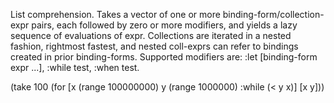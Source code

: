 List comprehension. Takes a vector of one or more
   binding-form/collection-expr pairs, each followed by zero or more
   modifiers, and yields a lazy sequence of evaluations of expr.
   Collections are iterated in a nested fashion, rightmost fastest,
   and nested coll-exprs can refer to bindings created in prior
   binding-forms.  Supported modifiers are: :let [binding-form expr ...],
   :while test, :when test.

  (take 100 (for [x (range 100000000) y (range 1000000) :while (< y x)] [x y]))